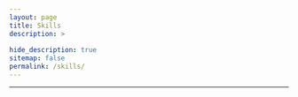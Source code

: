 ```yaml
---
layout: page
title: Skills
description: >
  
hide_description: true
sitemap: false
permalink: /skills/
---
```

---